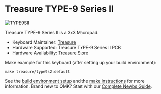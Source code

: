 # Treasure TYPE-9 Series II

![TYPE9SII](https://i.imgur.com/lohJ0Dal.png)

Treasure TYPE-9 Series II is a 3x3 Macropad.

* Keyboard Maintainer: [Treasure](https://github.com/TreasureTypes)
* Hardware Supported: Treasure TYPE-9 Series II PCB
* Hardware Availability: [Treasure Store](http://treasuretypes.com)

Make example for this keyboard (after setting up your build environment):

    make treasure/type9s2:default

See the [build environment setup](https://docs.qmk.fm/#/getting_started_build_tools) and the [make instructions](https://docs.qmk.fm/#/getting_started_make_guide) for more information. Brand new to QMK? Start with our [Complete Newbs Guide](https://docs.qmk.fm/#/newbs).
